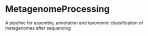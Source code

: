 # MetagenomeProcessing
A pipeline for assembly, annotation and taxonomic classification of metagenomes after sequencing
